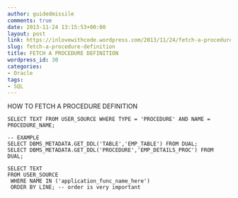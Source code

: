 ```yaml
---
author: guidedmissile
comments: true
date: 2013-11-24 13:15:53+00:00
layout: post
link: https://inlovewithcode.wordpress.com/2013/11/24/fetch-a-procedure-definition/
slug: fetch-a-procedure-definition
title: FETCH A PROCEDURE DEFINITION
wordpress_id: 30
categories:
- Oracle
tags:
- SQL
---
```


HOW TO FETCH A PROCEDURE DEFINITION

    
    
    SELECT TEXT FROM USER_SOURCE WHERE TYPE = 'PROCEDURE' AND NAME = PROCEDURE_NAME;
    
    -- EXAMPLE
    SELECT DBMS_METADATA.GET_DDL('TABLE','EMP_TABLE') FROM DUAL;
    SELECT DBMS_METADATA.GET_DDL('PROCEDURE','EMP_DETAILS_PROC') FROM DUAL;
    
    SELECT TEXT 
    FROM USER_SOURCE 
     WHERE NAME IN ('application_func_name_here') 
     ORDER BY LINE; -- order is very important
    
